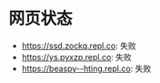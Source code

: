 # 网页状态
- https://ssd.zockq.repl.co: 失败
- https://ys.pyxzp.repl.co: 失败
- https://beaspy--hting.repl.co: 失败
